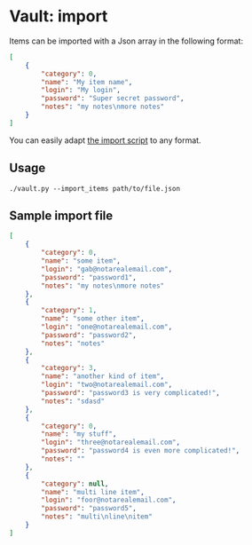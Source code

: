 # Vault: import

Items can be imported with a Json array in the following format:

```json
[
	{
		"category": 0,
		"name": "My item name",
		"login": "My login",
		"password": "Super secret password",
		"notes": "my notes\nmore notes"
	}
]
```

You can easily adapt [the import script](../lib/ImportExport.py) to any format.

## Usage

```
./vault.py --import_items path/to/file.json
```

## Sample import file

```json
[
	{
		"category": 0,
		"name": "some item",
		"login": "gab@notarealemail.com",
		"password": "password1",
		"notes": "my notes\nmore notes"
	},
	{
		"category": 1,
		"name": "some other item",
		"login": "one@notarealemail.com",
		"password": "password2",
		"notes": "notes"
	},
	{
		"category": 3,
		"name": "another kind of item",
		"login": "two@notarealemail.com",
		"password": "password3 is very complicated!",
		"notes": "sdasd"
	},
	{
		"category": 0,
		"name": "my stuff",
		"login": "three@notarealemail.com",
		"password": "password4 is even more complicated!",
		"notes": ""
	},
	{
		"category": null,
		"name": "multi line item",
		"login": "foor@notarealemail.com",
		"password": "password5",
		"notes": "multi\nline\nitem"
	}
]
```